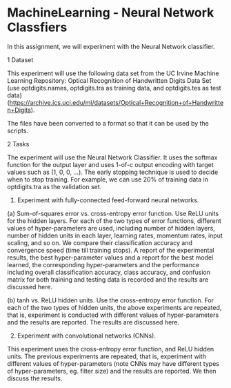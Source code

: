 # MachineLearning - Neural Network Classfiers

In this assignment, we will experiment with the Neural Network classifier.

1 Dataset

This experiment will use the following data set from the UC Irvine Machine Learning Repository:
Optical Recognition of Handwritten Digits Data Set (use optdigits.names, optdigits.tra as training data, and optdigits.tes as test data)
(https://archive.ics.uci.edu/ml/datasets/Optical+Recognition+of+Handwritten+Digits).

The files have been converted to a format so that it can be used by the scripts.

2 Tasks

The experiment will use the Neural Network Classifier. It uses the softmax function for the output layer and uses 1-of-c output encoding
with target values such as (1, 0, 0, ...). The early stopping technique is used to decide when to stop training. For example, we can use
20% of training data in optdigits.tra as the validation set.  

1. Experiment with fully-connected feed-forward neural networks.

(a) Sum-of-squares error vs. cross-entropy error function. Use ReLU units for the hidden layers. For each of the two types of error
functions, different values of hyper-parameters are used, including number of hidden layers, number of hidden units in each layer, learning
rates, momentum rates, input scaling, and so on. We compare their classification accuracy and convergence speed (time till training stops).
A report of the experimental results, the best hyper-parameter values and a report for the best model learned, the corresponding
hyper-parameters and the performance including overall classification accuracy, class accuracy, and confusion matrix for both training and
testing data is recorded and the results are discussed here.

(b) tanh vs. ReLU hidden units. Use the cross-entropy error function. For each of the two types of hidden units, the above experiments are
repeated, that is, experiment is conducted with different values of hyper-parameters and the results are reported. The results are discussed here.

2. Experiment with convolutional networks (CNNs). 

This experiment uses the cross-entropy error function, and ReLU hidden units. The previous experiments are repeated, that is, experiment
with different values of hyper-parameters (note CNNs may have different types of hyper-parameters, eg. filter size) and the results are
reported. We then discuss the results.
